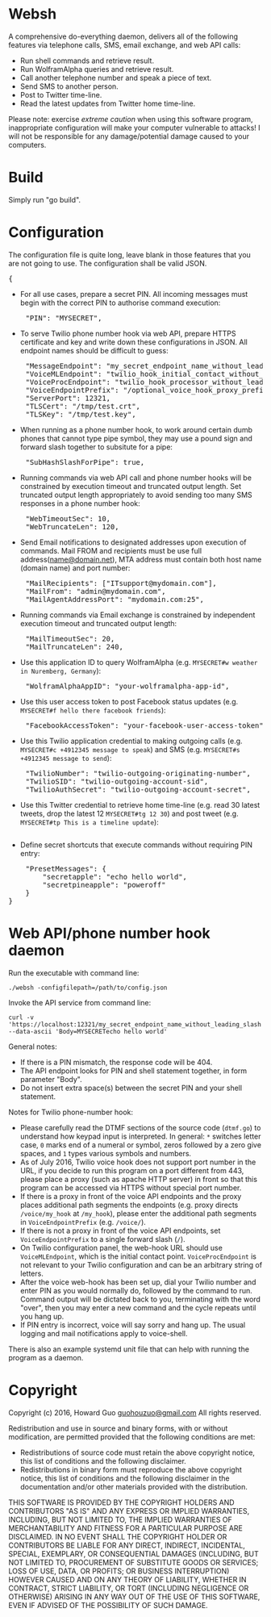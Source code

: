 Websh
=====
A comprehensive do-everything daemon, delivers all of the following features via telephone calls, SMS, email exchange, and web API calls:
- Run shell commands and retrieve result.
- Run WolframAlpha queries and retrieve result.
- Call another telephone number and speak a piece of text.
- Send SMS to another person.
- Post to Twitter time-line.
- Read the latest updates from Twitter home time-line.

Please note: exercise _extreme caution_ when using this software program, inappropriate configuration will make your computer vulnerable to attacks! I will not be responsible for any damage/potential damage caused to your computers.

Build
=====
Simply run "go build".

Configuration
=============
The configuration file is quite long, leave blank in those features that you are not going to use. The configuration shall be valid JSON.
<pre>
{
</pre>
- For all use cases, prepare a secret PIN. All incoming messages must begin with the correct PIN to authorise command execution:
<pre>
    "PIN": "MYSECRET",
</pre>
- To serve Twilio phone number hook via web API, prepare HTTPS certificate and key and write down these configurations in JSON. All endpoint names should be difficult to guess:
<pre>
    "MessageEndpoint": "my_secret_endpoint_name_without_leading_slash",
    "VoiceMLEndpoint": "twilio_hook_initial_contact_without_leading_slash",
    "VoiceProcEndpoint": "twilio_hook_processor_without_leading_slash",
    "VoiceEndpointPrefix": "/optional_voice_hook_proxy_prefix",
    "ServerPort": 12321,
    "TLSCert": "/tmp/test.crt",
    "TLSKey": "/tmp/test.key",
</pre>
- When running as a phone number hook, to work around certain dumb phones that cannot type pipe symbol, they may use a pound sign and forward slash together to subsitute for a pipe:
<pre>
    "SubHashSlashForPipe": true,
</pre>
- Running commands via web API call and phone number hooks will be constrained by execution timeout and truncated output length. Set truncated output length appropriately to avoid sending too many SMS responses in a phone number hook:
<pre>
    "WebTimeoutSec": 10,
    "WebTruncateLen": 120,
</pre>
- Send Email notifications to designated addresses upon execution of commands. Mail FROM and recipients must be use full address(name@domain.net), MTA address must contain both host name (domain name) and port number:
<pre>
    "MailRecipients": ["ITsupport@mydomain.com"],
    "MailFrom": "admin@mydomain.com",
    "MailAgentAddressPort": "mydomain.com:25",
</pre>
- Running commands via Email exchange is constrained by independent execution timeout and truncated output length:
<pre>
    "MailTimeoutSec": 20,
    "MailTruncateLen": 240,
</pre>
- Use this application ID to query WolframAlpha (e.g. `MYSECRET#w weather in Nuremberg, Germany`):
<pre>
    "WolframAlphaAppID": "your-wolframalpha-app-id",
</pre>
- Use this user access token to post Facebook status updates (e.g. `MYSECRET#f hello there facebook friends`):
<pre>
    "FacebookAccessToken": "your-facebook-user-access-token",
</pre>
- Use this Twilio application credential to making outgoing calls (e.g. `MYSECRET#c +4912345 message to speak`) and SMS (e.g. `MYSECRET#s +4912345 message to send`):
<pre>
    "TwilioNumber": "twilio-outgoing-originating-number",
    "TwilioSID": "twilio-outgoing-account-sid",
    "TwilioAuthSecret": "twilio-outgoing-account-secret",
</pre>
- Use this Twitter credential to retrieve home time-line (e.g. read 30 latest tweets, drop the latest 12 `MYSECRET#tg 12 30`) and post tweet (e.g. `MYSECRET#tp This is a timeline update`):
<pre>
</pre>
- Define secret shortcuts that execute commands without requiring PIN entry:
<pre>
    "PresetMessages": {
        "secretapple": "echo hello world",
        "secretpineapple": "poweroff"
    }
}
</pre>

Web API/phone number hook daemon
===============================

Run the executable with command line:

    ./websh -configfilepath=/path/to/config.json

Invoke the API service from command line:

    curl -v 'https://localhost:12321/my_secret_endpoint_name_without_leading_slash' --data-ascii 'Body=MYSECRETecho hello world'

General notes:

- If there is a PIN mismatch, the response code will be 404.
- The API endpoint looks for PIN and shell statement together, in form parameter "Body".
- Do not insert extra space(s) between the secret PIN and your shell statement.

Notes for Twilio phone-number hook:

- Please carefully read the DTMF sections of the source code (`dtmf.go`) to understand how keypad input is interpreted. In general: `*` switches letter case, `0` marks end of a numeral or symbol, zeros followed by a zero give spaces, and `1` types various symbols and numbers.
- As of July 2016, Twilio voice hook does not support port number in the URL, if you decide to run this program on a port different from 443, please place a proxy (such as apache HTTP server) in front so that this program can be accessed via HTTPS without special port number.
- If there is a proxy in front of the voice API endpoints and the proxy places additional path segments the endpoints (e.g. proxy directs `/voice/my_hook` at `/my_hook`), please enter the additional path segments in `VoiceEndpointPrefix` (e.g. `/voice/`).
- If there is not a proxy in front of the voice API endpoints, set `VoiceEndpointPrefix` to a single forward slash (`/`).
- On Twilio configuration panel, the web-hook URL should use `VoiceMLEndpoint`, which is the initial contact point. `VoiceProcEndpoint` is not relevant to your Twilio configuration and can be an arbitrary string of letters.
- After the voice web-hook has been set up, dial your Twilio number and enter PIN as you would normally do, followed by the command to run. Command output will be dictated back to you, terminating with the word "over", then you may enter a new command and the cycle repeats until you hang up.
- If PIN entry is incorrect, voice will say sorry and hang up. The usual logging and mail notifications apply to voice-shell.

There is also an example systemd unit file that can help with running the program as a daemon.

Copyright
====================
Copyright (c) 2016, Howard Guo <guohouzuo@gmail.com>
All rights reserved.

Redistribution and use in source and binary forms, with or without modification, are permitted provided that the following conditions are met:
- Redistributions of source code must retain the above copyright notice, this list of conditions and the following disclaimer.
- Redistributions in binary form must reproduce the above copyright notice, this list of conditions and the following disclaimer in the documentation and/or other materials provided with the distribution.

THIS SOFTWARE IS PROVIDED BY THE COPYRIGHT HOLDERS AND CONTRIBUTORS "AS IS" AND ANY EXPRESS OR IMPLIED WARRANTIES, INCLUDING, BUT NOT LIMITED TO, THE IMPLIED WARRANTIES OF MERCHANTABILITY AND FITNESS FOR A PARTICULAR PURPOSE ARE DISCLAIMED. IN NO EVENT SHALL THE COPYRIGHT HOLDER OR CONTRIBUTORS BE LIABLE FOR ANY DIRECT, INDIRECT, INCIDENTAL, SPECIAL, EXEMPLARY, OR CONSEQUENTIAL DAMAGES (INCLUDING, BUT NOT LIMITED TO, PROCUREMENT OF SUBSTITUTE GOODS OR SERVICES; LOSS OF USE, DATA, OR PROFITS; OR BUSINESS INTERRUPTION) HOWEVER CAUSED AND ON ANY THEORY OF LIABILITY, WHETHER IN CONTRACT, STRICT LIABILITY, OR TORT (INCLUDING NEGLIGENCE OR OTHERWISE) ARISING IN ANY WAY OUT OF THE USE OF THIS SOFTWARE, EVEN IF ADVISED OF THE POSSIBILITY OF SUCH DAMAGE.
